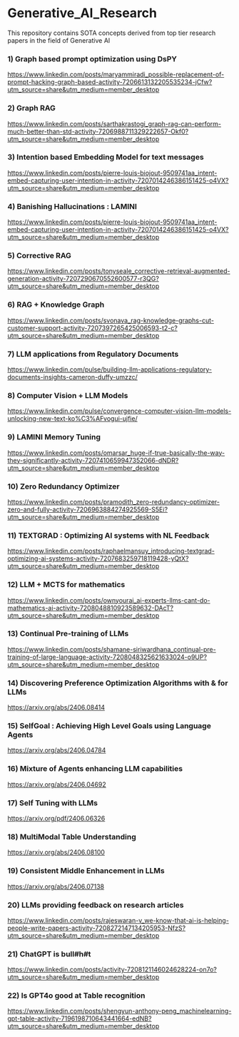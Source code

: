 # Generative_AI_Research
This repository contains SOTA concepts derived from top tier research papers in the field of Generative AI
<br>
### 1) Graph based prompt optimization using DsPY
https://www.linkedin.com/posts/maryammiradi_possible-replacement-of-prompt-hacking-graph-based-activity-7206613132205535234-jCfw?utm_source=share&utm_medium=member_desktop
<br>
### 2) Graph RAG
https://www.linkedin.com/posts/sarthakrastogi_graph-rag-can-perform-much-better-than-std-activity-7206988711329222657-Okf0?utm_source=share&utm_medium=member_desktop
<br>
### 3) Intention based Embedding Model for text messages
https://www.linkedin.com/posts/pierre-louis-biojout-9509741aa_intent-embed-capturing-user-intention-in-activity-7207014246386151425-o4VX?utm_source=share&utm_medium=member_desktop
<br>
### 4) Banishing Hallucinations : LAMINI
https://www.linkedin.com/posts/pierre-louis-biojout-9509741aa_intent-embed-capturing-user-intention-in-activity-7207014246386151425-o4VX?utm_source=share&utm_medium=member_desktop
<br>
### 5) Corrective RAG
https://www.linkedin.com/posts/tonyseale_corrective-retrieval-augmented-generation-activity-7207290670552600577-r3QG?utm_source=share&utm_medium=member_desktop
<br>
### 6) RAG + Knowledge Graph
https://www.linkedin.com/posts/svonava_rag-knowledge-graphs-cut-customer-support-activity-7207397265425006593-t2-c?utm_source=share&utm_medium=member_desktop
<br>
### 7) LLM applications from Regulatory Documents
https://www.linkedin.com/pulse/building-llm-applications-regulatory-documents-insights-cameron-duffy-umzzc/
<br>
### 8) Computer Vision + LLM Models
https://www.linkedin.com/pulse/convergence-computer-vision-llm-models-unlocking-new-text-ko%C3%AFvogui-ujfie/
<br>
### 9) LAMINI Memory Tuning
https://www.linkedin.com/posts/omarsar_huge-if-true-basically-the-way-they-significantly-activity-7207410659947352066-dNDR?utm_source=share&utm_medium=member_desktop
<br>
### 10) Zero Redundancy Optimizer
https://www.linkedin.com/posts/pramodith_zero-redundancy-optimizer-zero-and-fully-activity-7206963884274925569-S5Ei?utm_source=share&utm_medium=member_desktop
<br>
### 11) TEXTGRAD : Optimizing AI systems with NL Feedback
https://www.linkedin.com/posts/raphaelmansuy_introducing-textgrad-optimizing-ai-systems-activity-7207683259718119428-yQtX?utm_source=share&utm_medium=member_desktop
<br>
### 12) LLM + MCTS for mathematics
https://www.linkedin.com/posts/ownyourai_ai-experts-llms-cant-do-mathematics-ai-activity-7208048810923589632-DAcT?utm_source=share&utm_medium=member_desktop
<br>
### 13) Continual Pre-training of LLMs
https://www.linkedin.com/posts/shamane-siriwardhana_continual-pre-training-of-large-language-activity-7208048325621633024-o9UP?utm_source=share&utm_medium=member_desktop
<br>
### 14) Discovering Preference Optimization Algorithms with & for LLMs
https://arxiv.org/abs/2406.08414
<br>
### 15) SelfGoal : Achieving High Level Goals using Language Agents
https://arxiv.org/abs/2406.04784
<br>
### 16) Mixture of Agents enhancing LLM capabilities
https://arxiv.org/abs/2406.04692
<br>
### 17) Self Tuning with LLMs
https://arxiv.org/pdf/2406.06326
<br>
### 18) MultiModal Table Understanding
https://arxiv.org/abs/2406.08100
<br>
### 19) Consistent Middle Enhancement in LLMs
https://arxiv.org/abs/2406.07138
<br>
### 20) LLMs providing feedback on research articles
https://www.linkedin.com/posts/rajeswaran-v_we-know-that-ai-is-helping-people-write-papers-activity-7208272147134205953-NfzS?utm_source=share&utm_medium=member_desktop
<br>
### 21) ChatGPT is bull#h#t
https://www.linkedin.com/posts/activity-7208121146024628224-on7o?utm_source=share&utm_medium=member_desktop
<br>
### 22) Is GPT4o good at Table recognition
https://www.linkedin.com/posts/shengyun-anthony-peng_machinelearning-gpt-table-activity-7196198710643441664-edNB?utm_source=share&utm_medium=member_desktop
<br>
